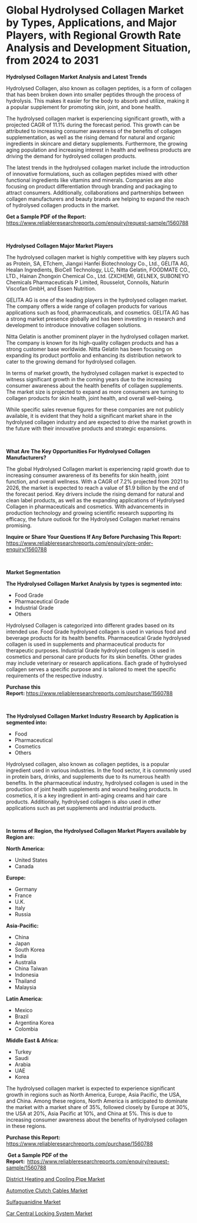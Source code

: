<p><h1>Global Hydrolysed Collagen Market by Types, Applications, and Major Players, with Regional Growth Rate Analysis and Development Situation, from 2024 to 2031</h1></p><p><strong>Hydrolysed Collagen Market Analysis and Latest Trends</strong></p>
<p><p>Hydrolysed Collagen, also known as collagen peptides, is a form of collagen that has been broken down into smaller peptides through the process of hydrolysis. This makes it easier for the body to absorb and utilize, making it a popular supplement for promoting skin, joint, and bone health. </p><p>The hydrolysed collagen market is experiencing significant growth, with a projected CAGR of 11.1% during the forecast period. This growth can be attributed to increasing consumer awareness of the benefits of collagen supplementation, as well as the rising demand for natural and organic ingredients in skincare and dietary supplements. Furthermore, the growing aging population and increasing interest in health and wellness products are driving the demand for hydrolysed collagen products.</p><p>The latest trends in the hydrolysed collagen market include the introduction of innovative formulations, such as collagen peptides mixed with other functional ingredients like vitamins and minerals. Companies are also focusing on product differentiation through branding and packaging to attract consumers. Additionally, collaborations and partnerships between collagen manufacturers and beauty brands are helping to expand the reach of hydrolysed collagen products in the market.</p></p>
<p><strong>Get a Sample PDF of the Report:&nbsp;</strong> <a href="https://www.reliableresearchreports.com/enquiry/request-sample/1560788">https://www.reliableresearchreports.com/enquiry/request-sample/1560788</a></p>
<p>&nbsp;</p>
<p><strong>Hydrolysed Collagen Major Market Players</strong></p>
<p><p>The hydrolysed collagen market is highly competitive with key players such as Protein, SA, ETchem, Jiangxi Hanfei Biotechnology Co., Ltd., GELITA AG, Healan Ingredients, BioCell Technology, LLC, Nitta Gelatin, FOODMATE CO., LTD., Hainan Zhongxin Chemical Co., Ltd. (ZXCHEM), GELNEX, SUBONEYO Chemicals Pharmaceuticals P Limited, Rousselot, Connoils, Naturin Viscofan GmbH, and Essen Nutrition. </p><p>GELITA AG is one of the leading players in the hydrolysed collagen market. The company offers a wide range of collagen products for various applications such as food, pharmaceuticals, and cosmetics. GELITA AG has a strong market presence globally and has been investing in research and development to introduce innovative collagen solutions.</p><p>Nitta Gelatin is another prominent player in the hydrolysed collagen market. The company is known for its high-quality collagen products and has a strong customer base worldwide. Nitta Gelatin has been focusing on expanding its product portfolio and enhancing its distribution network to cater to the growing demand for hydrolysed collagen.</p><p>In terms of market growth, the hydrolysed collagen market is expected to witness significant growth in the coming years due to the increasing consumer awareness about the health benefits of collagen supplements. The market size is projected to expand as more consumers are turning to collagen products for skin health, joint health, and overall well-being.</p><p>While specific sales revenue figures for these companies are not publicly available, it is evident that they hold a significant market share in the hydrolysed collagen industry and are expected to drive the market growth in the future with their innovative products and strategic expansions.</p></p>
<p>&nbsp;</p>
<p><strong>What Are The Key Opportunities For Hydrolysed Collagen Manufacturers?</strong></p>
<p><p>The global Hydrolysed Collagen market is experiencing rapid growth due to increasing consumer awareness of its benefits for skin health, joint function, and overall wellness. With a CAGR of 7.2% projected from 2021 to 2026, the market is expected to reach a value of $1.9 billion by the end of the forecast period. Key drivers include the rising demand for natural and clean label products, as well as the expanding applications of Hydrolysed Collagen in pharmaceuticals and cosmetics. With advancements in production technology and growing scientific research supporting its efficacy, the future outlook for the Hydrolysed Collagen market remains promising.</p></p>
<p><strong>Inquire or Share Your Questions If Any Before Purchasing This Report:</strong> <a href="https://www.reliableresearchreports.com/enquiry/pre-order-enquiry/1560788">https://www.reliableresearchreports.com/enquiry/pre-order-enquiry/1560788</a></p>
<p>&nbsp;</p>
<p><strong>Market Segmentation</strong></p>
<p><strong>The Hydrolysed Collagen Market Analysis by types is segmented into:</strong></p>
<p><ul><li>Food Grade</li><li>Pharmaceutical Grade</li><li>Industrial Grade</li><li>Others</li></ul></p>
<p><p>Hydrolysed Collagen is categorized into different grades based on its intended use. Food Grade hydrolysed collagen is used in various food and beverage products for its health benefits. Pharmaceutical Grade hydrolysed collagen is used in supplements and pharmaceutical products for therapeutic purposes. Industrial Grade hydrolysed collagen is used in cosmetics and personal care products for its skin benefits. Other grades may include veterinary or research applications. Each grade of hydrolysed collagen serves a specific purpose and is tailored to meet the specific requirements of the respective industry.</p></p>
<p><strong>Purchase this Report:&nbsp;</strong><a href="https://www.reliableresearchreports.com/purchase/1560788">https://www.reliableresearchreports.com/purchase/1560788</a></p>
<p>&nbsp;</p>
<p><strong>The Hydrolysed Collagen Market Industry Research by Application is segmented into:</strong></p>
<p><ul><li>Food</li><li>Pharmaceutical</li><li>Cosmetics</li><li>Others</li></ul></p>
<p><p>Hydrolysed collagen, also known as collagen peptides, is a popular ingredient used in various industries. In the food sector, it is commonly used in protein bars, drinks, and supplements due to its numerous health benefits. In the pharmaceutical industry, hydrolysed collagen is used in the production of joint health supplements and wound healing products. In cosmetics, it is a key ingredient in anti-aging creams and hair care products. Additionally, hydrolysed collagen is also used in other applications such as pet supplements and industrial products.</p></p>
<p>&nbsp;</p>
<p><strong>In terms of Region, the Hydrolysed Collagen Market Players available by Region are:</strong></p>
<p>
    <p> <strong> North America: </strong>
        <ul>
            <li>United States</li>
            <li>Canada</li>
        </ul>
        </p> 
    <p> <strong> Europe: </strong>
        <ul>
            <li>Germany</li>
            <li>France</li>
            <li>U.K.</li>
            <li>Italy</li>
            <li>Russia</li>
        </ul>
        </p> 
    <p> <strong> Asia-Pacific: </strong>
        <ul>
            <li>China</li>
            <li>Japan</li>
            <li>South Korea</li>
            <li>India</li>
            <li>Australia</li>
            <li>China Taiwan</li>
            <li>Indonesia</li>
            <li>Thailand</li>
            <li>Malaysia</li>
        </ul>
        </p> 
    <p> <strong> Latin America: </strong>
        <ul>
            <li>Mexico</li>
            <li>Brazil</li>
            <li>Argentina Korea</li>
            <li>Colombia</li>
        </ul>
        </p> 
    <p> <strong> Middle East & Africa: </strong>
        <ul>
            <li>Turkey</li>
            <li>Saudi</li>
            <li>Arabia</li>
            <li>UAE</li>
            <li>Korea</li>
        </ul>
    </p>
    </p>
<p><p>The hydrolysed collagen market is expected to experience significant growth in regions such as North America, Europe, Asia Pacific, the USA, and China. Among these regions, North America is anticipated to dominate the market with a market share of 35%, followed closely by Europe at 30%, the USA at 20%, Asia Pacific at 10%, and China at 5%. This is due to increasing consumer awareness about the benefits of hydrolysed collagen in these regions.</p></p>
<p><strong>Purchase this Report: </strong><a href="https://www.reliableresearchreports.com/purchase/1560788">https://www.reliableresearchreports.com/purchase/1560788</a></p>
<p>&nbsp;<strong>Get a Sample PDF of the Report:&nbsp;&nbsp;</strong><a href="https://www.reliableresearchreports.com/enquiry/request-sample/1560788">https://www.reliableresearchreports.com/enquiry/request-sample/1560788</a></p>
<p><strong></strong></p>
<p><p><a href="https://lydian-appliance-61d.notion.site/District-Heating-and-Cooling-Pipe-Market-Size-Furnishes-Valuable-Information-Encompassing-Market-Sha-912697c6184f4d5a803e20d675c73d2f">District Heating and Cooling Pipe Market</a></p><p><a href="https://view.publitas.com/reportprime-1/automotive-clutch-cables-market-size-growing-and-forecasted-for-period-from-2023-2030-and-provides-complete-market-analysis-of-this-market/">Automotive Clutch Cables Market</a></p><p><a href="https://github.com/Sherrillcrooksxa8i18ucf2m/Market-Research-Report-List-1/blob/main/sulfaguanidine-market.md">Sulfaguanidine Market</a></p><p><a href="https://view.publitas.com/reportprime-1/car-central-locking-system-market-research-report-provides-thorough-industry-overview-which-offers-an-in-depth-analysis-of-product-trends-and-new-market-divisions/">Car Central Locking System Market</a></p></p>
